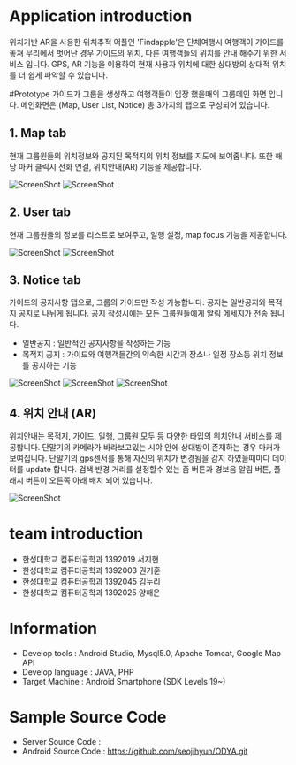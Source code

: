 # Application introduction
위치기반 AR을 사용한 위치추적 어플인 'Findapple'은 단체여행시 여행객이 가이드를 놓쳐 무리에서 벗어난 경우 가이드의 위치, 다른 여행객들의 위치를 안내 해주기 위한 서비스 입니다.  GPS, AR 기능을 이용하여 현재 사용자 위치에 대한 상대방의 상대적 위치를 더 쉽게 파악할 수 있습니다.

#Prototype
가이드가 그룹을 생성하고 여행객들이 입장 했을때의 그룹메인 화면 입니다.
메인화면은 (Map, User List, Notice) 총 3가지의 탭으로 구성되어 있습니다.

## 1. Map tab
현재 그룹원들의 위치정보와 공지된 목적지의 위치 정보를 지도에 보여줍니다.
또한 해당 마커 클릭시 전화 연결, 위치안내(AR) 기능을 제공합니다.

![ScreenShot](https://github.com/seojihyun/ODYA/blob/master/screenshot/Map-1.bmp)
![ScreenShot](https://github.com/seojihyun/ODYA/blob/master/screenshot/Map-2.bmp)

## 2. User tab
현재 그룹원들의 정보를 리스트로 보여주고, 일행 설정, map focus 기능을 제공합니다.

![ScreenShot](https://github.com/seojihyun/ODYA/blob/master/screenshot/User-2.png)
![ScreenShot](https://github.com/seojihyun/ODYA/blob/master/screenshot/User-3.png)

## 3. Notice tab
가이드의 공지사항 탭으로, 그룹의 가이드만 작성 가능합니다.
공지는 일반공지와 목적지 공지로 나뉘게 됩니다. 공지 작성시에는 모든 그룹원들에게 알림 메세지가 전송 됩니다.
* 일반공지 : 일반적인 공지사항을 작성하는 기능
* 목적지 공지 : 가이드와 여행객들간의 약속한 시간과 장소나 일정 장소등 위치 정보를 공지하는 기능


![ScreenShot](https://github.com/seojihyun/ODYA/blob/master/screenshot/Notice-1.png)
![ScreenShot](https://github.com/seojihyun/ODYA/blob/master/screenshot/Notice-2.png)
![ScreenShot](https://github.com/seojihyun/ODYA/blob/master/screenshot/Notice-3.png)

## 4. 위치 안내 (AR)
위치안내는 목적지, 가이드, 일행, 그룹원 모두 등 다양한 타입의 위치안내 서비스를 제공합니다.
단말기의 카메라가 바라보고있는 시야 안에 상대방이 존재하는 경우 마커가 보여집니다.
단말기의 gps센서를 통해 자신의 위치가 변경됨을 감지 하였을때마다 데이터를 update 합니다.
검색 반경 거리를 설정할수 있는 줌 버튼과 경보음 알림 버튼, 플래시 버튼이 오른쪽 아래 배치 되어 있습니다.

![ScreenShot](https://github.com/seojihyun/ODYA/blob/master/screenshot/AR-1.png)

# team introduction
* 한성대학교 컴퓨터공학과 1392019 서지현
* 한성대학교 컴퓨터공학과 1392003 권기훈
* 한성대학교 컴퓨터공학과 1392045 김누리
* 한성대학교 컴퓨터공학과 1392025 양해은

# Information
* Develop tools    : Android Studio, Mysql5.0, Apache Tomcat, Google Map API
* Develop language : JAVA, PHP
* Target Machine   : Android Smartphone (SDK Levels 19~)

# Sample Source Code
* Server Source Code :
* Android Source Code : https://github.com/seojihyun/ODYA.git

